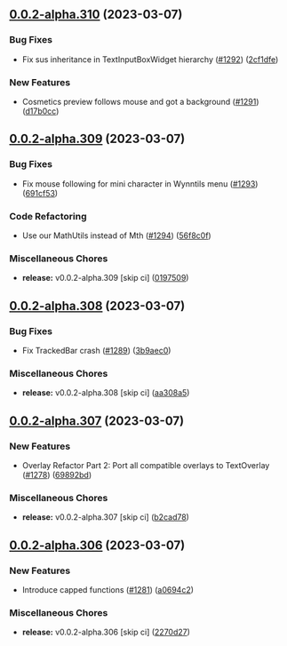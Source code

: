## [0.0.2-alpha.310](https://github.com/Wynntils/Artemis/compare/v0.0.2-alpha.309...v0.0.2-alpha.310) (2023-03-07)


### Bug Fixes

* Fix sus inheritance in TextInputBoxWidget hierarchy ([#1292](https://github.com/Wynntils/Artemis/issues/1292)) ([2cf1dfe](https://github.com/Wynntils/Artemis/commit/2cf1dfe20526099b2ed9bea24e90844b8a32f92b))


### New Features

* Cosmetics preview follows mouse and got a background ([#1291](https://github.com/Wynntils/Artemis/issues/1291)) ([d17b0cc](https://github.com/Wynntils/Artemis/commit/d17b0cceaca3891af8ee874ac8093a7a3324c7cb))

## [0.0.2-alpha.309](https://github.com/Wynntils/Artemis/compare/v0.0.2-alpha.308...v0.0.2-alpha.309) (2023-03-07)


### Bug Fixes

* Fix mouse following for mini character in Wynntils menu ([#1293](https://github.com/Wynntils/Artemis/issues/1293)) ([691cf53](https://github.com/Wynntils/Artemis/commit/691cf53b4979a08836f4ead6cbb366c86b06d937))


### Code Refactoring

* Use our MathUtils instead of Mth ([#1294](https://github.com/Wynntils/Artemis/issues/1294)) ([56f8c0f](https://github.com/Wynntils/Artemis/commit/56f8c0f28b80e0c174ba08150cc23707c5cb061b))


### Miscellaneous Chores

* **release:** v0.0.2-alpha.309 [skip ci] ([0197509](https://github.com/Wynntils/Artemis/commit/0197509e8271f3c2282b758fdcc1886cb908948b))

## [0.0.2-alpha.308](https://github.com/Wynntils/Artemis/compare/v0.0.2-alpha.307...v0.0.2-alpha.308) (2023-03-07)


### Bug Fixes

* Fix TrackedBar crash ([#1289](https://github.com/Wynntils/Artemis/issues/1289)) ([3b9aec0](https://github.com/Wynntils/Artemis/commit/3b9aec021550aea8349561ed59b7ca45bbe2378c))


### Miscellaneous Chores

* **release:** v0.0.2-alpha.308 [skip ci] ([aa308a5](https://github.com/Wynntils/Artemis/commit/aa308a5c44b384425ba8b267ccd38bd867514182))

## [0.0.2-alpha.307](https://github.com/Wynntils/Artemis/compare/v0.0.2-alpha.306...v0.0.2-alpha.307) (2023-03-07)


### New Features

* Overlay Refactor Part 2: Port all compatible overlays to TextOverlay ([#1278](https://github.com/Wynntils/Artemis/issues/1278)) ([69892bd](https://github.com/Wynntils/Artemis/commit/69892bd325c1df38cb8356118367c8190c1998de))


### Miscellaneous Chores

* **release:** v0.0.2-alpha.307 [skip ci] ([b2cad78](https://github.com/Wynntils/Artemis/commit/b2cad7837f0365ec349e5d3ab46a0d500ca23b8f))

## [0.0.2-alpha.306](https://github.com/Wynntils/Artemis/compare/v0.0.2-alpha.305...v0.0.2-alpha.306) (2023-03-07)


### New Features

* Introduce capped functions ([#1281](https://github.com/Wynntils/Artemis/issues/1281)) ([a0694c2](https://github.com/Wynntils/Artemis/commit/a0694c2a0d0a594676e3c7e60a10cec41e9ffc73))


### Miscellaneous Chores

* **release:** v0.0.2-alpha.306 [skip ci] ([2270d27](https://github.com/Wynntils/Artemis/commit/2270d27b549efaaca6c1b4c416ee5b6459523d56))

